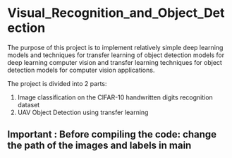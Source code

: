 # Visual_Recognition_and_Object_Detection

The purpose of this project is to implement relatively simple deep learning models and techniques for transfer learning of object detection models for deep learning computer vision and transfer learning techniques for object detection models for computer vision applications. 

The project is divided into 2 parts: 

1. Image classification on the CIFAR-10 handwritten digits recognition dataset 
2. UAV Object Detection using transfer learning


## Important : Before compiling the code: change the path of the images and labels in main
